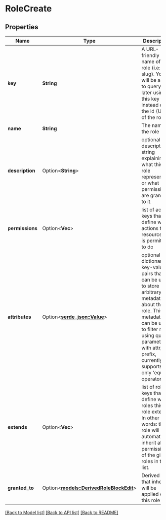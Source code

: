 # RoleCreate

## Properties

Name | Type | Description | Notes
------------ | ------------- | ------------- | -------------
**key** | **String** | A URL-friendly name of the role (i.e: slug). You will be able to query later using this key instead of the id (UUID) of the role. | 
**name** | **String** | The name of the role | 
**description** | Option<**String**> | optional description string explaining what this role represents, or what permissions are granted to it. | [optional]
**permissions** | Option<**Vec<String>**> | list of action keys that define what actions this resource role is permitted to do | [optional]
**attributes** | Option<[**serde_json::Value**](.md)> | optional dictionary of key-value pairs that can be used to store arbitrary metadata about this role. This metadata can be used to filter role using query parameters with attr_ prefix, currently supports only 'equals' operator | [optional]
**extends** | Option<**Vec<String>**> | list of role keys that define what roles this role extends. In other words: this role will automatically inherit all the permissions of the given roles in this list. | [optional]
**granted_to** | Option<[**models::DerivedRoleBlockEdit**](DerivedRoleBlockEdit.md)> | Derived role that inherit will be applied on this role | [optional]

[[Back to Model list]](../README.md#documentation-for-models) [[Back to API list]](../README.md#documentation-for-api-endpoints) [[Back to README]](../README.md)


